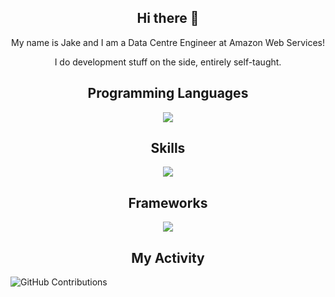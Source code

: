 <h2 align="center">Hi there 👋</h2>
<p align="center">
My name is Jake and I am a Data Centre Engineer at Amazon Web Services!
<p align="center">I do development stuff on the side, entirely self-taught.</p>
</p>


<h2 align="center">Programming Languages</h2>

<p align="center">
  <a href="https://skillicons.dev">
    <img src="https://skillicons.dev/icons?i=python,bash,js,typescript,css,html" />
  </a>
</p>

<h2 align="center">Skills</h2>

<p align="center">
  <a href="https://skillicons.dev">
    <img src="https://skillicons.dev/icons?i=aws,git,ansible,docker,nodejs,kafka,redis,linux,mongodb,nginx,mysql,postgres,kubernetes,firebase" />
  </a>
</p>

<h2 align="center">Frameworks</h2>

<p align="center">
  <a href="https://skillicons.dev">
    <img src="https://skillicons.dev/icons?i=flask,django,react,express,tailwind" />
  </a>
</p>

<h2 align="center">My Activity</h2>

![GitHub Contributions](https://github-readme-activity-graph.cyclic.app/graph?username=jakeoliverlee&theme=react)


